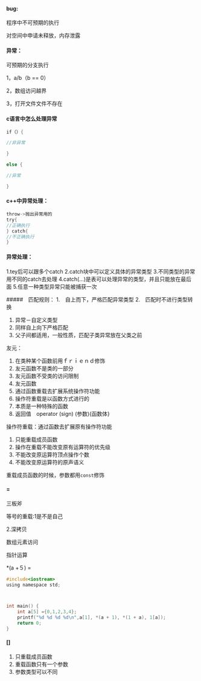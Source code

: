 #### bug:

程序中不可预期的执行

对空间中申请未释放，内存泄露





#### 异常：

可预期的分支执行

1，a/b（b == 0）

2，数组访问越界

3，打开文件文件不存在



#### c语言中怎么处理异常

````c
if（）{

//非异常

}

else {

//异常

}

````


#### c++中异常处理：
````c
throw->抛出异常用的
try{
//正确执行
} catch{
//不正确执行
}
````
#### 异常处理：
1.tey后可以跟多个catch
2.catch块中可以定义具体的异常类型
3.不同类型的异常用不同的catch去处理
4.catch(...)是表可以处理异常的类型，并且只能放在最后面
5.任意一种类型异常只能被捕获一次

#####　匹配规则：
1.　自上而下，严格匹配异常类型
2.　匹配时不进行类型转换

1. 异常－自定义类型
2. 同样自上向下严格匹配
3. 父子间都适用，一般性质，匹配子类异常放在父类之前

友元：
1. 在类种某个函数前用ｆｒｉｅｎｄ修饰
2. 友元函数不是类的一部分
3. 友元函数不受类的访问限制
4. 友元函数
5. 通过函数重载去扩展系统操作符功能
6. 操作符重载是以函数方式进行的
7. 本质是一种特殊的函数
8. 返回值　operator (sign) (参数){函数体}





操作符重载：通过函数去扩展原有操作符功能

1. 只能重载成员函数
2. 操作在重载不能改变原有运算符的优先级
3. 不能改变原运算符顶点操作个数
4. 不能改变原运算符的原声语义



重载成员函数的时候，参数都用`const`修饰



#### =

三板斧

等号的重载:1是不是自己

2.深拷贝



数组元素访问

指针运算

*(a +５) = 

````c
#include<iostream>
using namespace std;



int main() {
    int a[5] ={0,1,2,3,4};
    printf("%d %d %d %d\n",a[1], *(a + 1), *(1 + a), 1[a]);
    return 0;
}

````

#### []

1. 只重载成员函数
2. 重载函数只有一个参数
3. 参数类型可以不同




